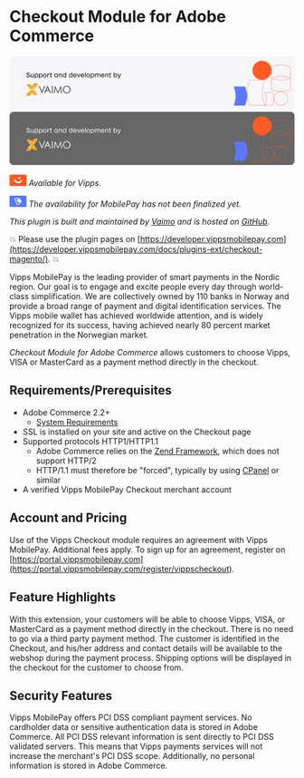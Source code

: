 <!-- START_METADATA
---
title: Vipps Checkout Module for Adobe Commerce
sidebar_position: 1
description: Checkout Module for Adobe Commerce allows customers to choose Vipps, VISA or MasterCard as a payment method directly in the checkout.
pagination_next: null
pagination_prev: null
---
END_METADATA -->

# Checkout Module for Adobe Commerce

![Support and development by Vaimo ](./docs/images/vaimo.svg#gh-light-mode-only)![Support and development by Vaimo](./docs/images/vaimo_dark.svg#gh-dark-mode-only)

![Vipps](./docs/images/vipps.png) *Available for Vipps.*

![MobilePay](./docs/images/mp.png) *The availability for MobilePay has not been finalized yet.*


*This plugin is built and maintained by [Vaimo](https://www.vaimo.com/) and is hosted on [GitHub](https://github.com/vippsas/vipps-checkout-magento).*

<!-- START_COMMENT -->
💥 Please use the plugin pages on [https://developer.vippsmobilepay.com](https://developer.vippsmobilepay.com/docs/plugins-ext/checkout-magento/). 💥
<!-- END_COMMENT -->

Vipps MobilePay is the leading provider of smart payments in the Nordic region. Our goal is to engage and excite people every day through world-class simplification. We are collectively owned by 110 banks in Norway and provide a broad range of payment and digital identification services. The Vipps mobile wallet has achieved worldwide attention, and is widely recognized for its success, having achieved nearly 80 percent market penetration in the Norwegian market.

*Checkout Module for Adobe Commerce* allows customers to choose Vipps, VISA or MasterCard as a payment method directly in the checkout.

## Requirements/Prerequisites

* Adobe Commerce 2.2+
  * [System Requirements](https://developer.adobe.com/commerce/docs/)
* SSL is installed on your site and active on the Checkout page
* Supported protocols HTTP1/HTTP1.1
  * Adobe Commerce relies on the [Zend Framework](https://framework.zend.com), which does not support HTTP/2
  * HTTP/1.1 must therefore be "forced", typically by using [CPanel](https://api.docs.cpanel.net/) or similar
* A verified Vipps MobilePay Checkout merchant account

## Account and Pricing

Use of the Vipps Checkout module requires an agreement with Vipps MobilePay. Additional fees apply.
To sign up for an agreement, register on [https://portal.vippsmobilepay.com](https://portal.vippsmobilepay.com/register/vippscheckout).

## Feature Highlights

With this extension, your customers will be able to choose Vipps, VISA, or MasterCard as a payment method directly in the checkout. There is no need to go via a third party payment method. The customer is identified in the Checkout, and his/her address and contact details will be available to the webshop during the payment process. Shipping options will be displayed in the checkout for the customer to choose from.

## Security Features

Vipps MobilePay offers PCI DSS compliant payment services. No cardholder data or sensitive authentication data is stored in Adobe Commerce. All PCI DSS relevant information is sent directly to PCI DSS validated servers. This means that Vipps payments services will not increase the merchant's PCI DSS scope. Additionally, no personal information is stored in Adobe Commerce.
